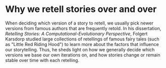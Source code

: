 # Why we retell stories over and over

When deciding which version of a story to retell, we usually pick newer versions from famous authors that are frequently retold. In his dissertation, *Retelling Stories: A Computational-Evolutionary Perspective*, Folgert Karsdorp studied large collections of retellings of famous fairy tales (such as "Little Red Riding Hood") to learn more about the factors that influence our storytelling. Thus, he sheds light on how we generally decide which versions we base our own iterations on, and how stories change or remain stable over time with each retelling.
